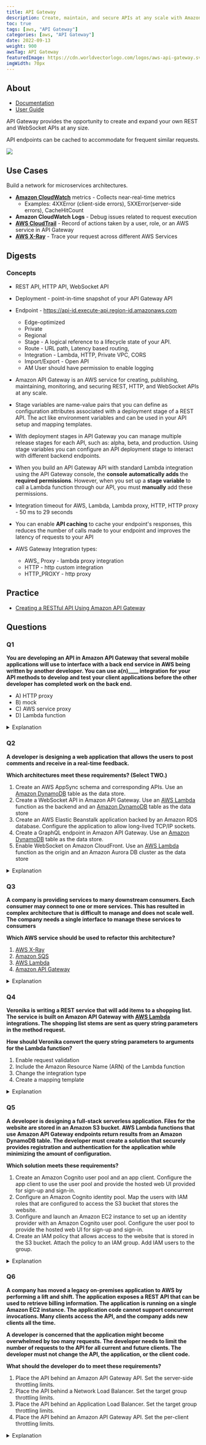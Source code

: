 ```yaml
---
title: API Gateway
description: Create, maintain, and secure APIs at any scale with Amazon API Gateway
toc: true
tags: [aws, "API Gateway"]
categories: [aws, "API Gateway"]
date: 2022-09-13
weight: 900
awsTag: API Gateway
featuredImage: https://cdn.worldvectorlogo.com/logos/aws-api-gateway.svg
imgWidth: 70px
---
```


## About

- [Documentation](https://aws.amazon.com/api-gateway/)
- [User Guide](https://docs.aws.amazon.com/api-gateway/?id=docs_gateway)

API Gateway provides the opportunity to create and expand your own REST and WebSocket APIs at any size.

API endpoints can be cached to accommodate for frequent similar requests.

![](https://d1.awsstatic.com/serverless/New-API-GW-Diagram.c9fc9835d2a9aa00ef90d0ddc4c6402a2536de0d.png)

## Use Cases

Build a network for micros­ervices archit­ectures.

- [**Amazon CloudWatch**](cloudwatch) metrics - Collects near-real-time metrics
  - Examples: 4XXError (client-side errors), 5XXError(server-side errors), CacheHitCount
- **Amazon CloudWatch Logs** - Debug issues related to request execution
- [**AWS CloudTrail**](https://docs.aws.amazon.com/awscloudtrail/latest/userguide/cloudtrail-user-guide.html) - Record of actions taken by a user, role, or an AWS service in API Gateway
- [**AWS X-Ray**](../xray) - Trace your request across different AWS Services

## Digests 

### Concepts

- REST API, HTTP API, WebSocket API
- Deployment - point-in-time snapshot of your API Gateway API
- Endpoint - https://api-id.execute-api.region-id.amazonaws.com
    - Edge-optimized
    - Private
    - Regional
    - Stage - A logical reference to a lifecycle state of your API.
    - Route - URL path, Latency based routing,
    - Integration - Lambda, HTTP, Private VPC, CORS
    - Import/Export - Open API
    - AM User should have permission to enable logging

- Amazon API Gateway is an AWS service for creating, publishing, maintaining, monitoring, and securing REST, HTTP, and WebSocket APIs at any scale.
- Stage variables are name-value pairs that you can define as configuration attributes associated with a deployment stage of a REST API. The act like environment variables and can be used in your API setup and mapping templates.
- With deployment stages in API Gateway you can manage multiple release stages for each API, such as: alpha, beta, and production. Using stage variables you can configure an API deployment stage to interact with different backend endpoints.
- When you build an API Gateway API with standard Lambda integration using the API Gateway console, the **console** **automatically adds** the **required permissions**. However, when you set up a **stage variable** to call a Lambda function through our API, you must **manually** add these permissions.
- Integration timeout for AWS, Lambda, Lambda proxy, HTTP, HTTP proxy - 50 ms to 29 seconds
- You can enable **API caching** to cache your endpoint's responses, this reduces the number of calls made to your endpoint and improves the latency of requests to your API
- AWS Gateway Integration types:
  - AWS_ Proxy - lambda proxy integration
  - HTTP - http custom integration
  - HTTP_PROXY - http proxy

## Practice

- [Creating a RESTful API Using Amazon API Gateway](https://cloudacademy.com/lab/creating-a-restful-api-using-amazon-api-gateway/)


## Questions

### Q1

**You are developing an API in Amazon API Gateway that several mobile applications will use to interface with a back end service in AWS being written by another developer. You can use a(n)____ integration for your API methods to develop and test your client applications before the other developer has completed work on the back end.**

- A) HTTP proxy
- B) mock
- C) AWS service proxy
- D) Lambda function


<details>
<summary>Explanation</summary>
<div>

[http://docs.aws.amazon.com/apigateway/latest/developerguide/how-to-method-settings-console.html](http://docs.aws.amazon.com/apigateway/latest/developerguide/how-to-method-settings-console.html)

Amazon API Gateway supports mock integrations for API methods.

<mark style="color:white">B</mark> 

</div>
</details>

### Q2

**A developer is designing a web application that allows the users to post comments and receive in a real-time feedback.**

**Which architectures meet these requirements? (Select TWO.)**

1. Create an AWS AppSync schema and corresponding APIs. Use an [Amazon DynamoDB](../dynamodb) table as the data store.
2. Create a WebSocket API in Amazon API Gateway. Use an [AWS Lambda](../lambda) function as the backend and an [Amazon DynamoDB](../dynamodb) table as the data store
3. Create an AWS Elastic Beanstalk application backed by an Amazon RDS database. Configure the application to allow long-lived TCP/IP sockets.
4. Create a GraphQL endpoint in Amazon API Gateway. Use an [Amazon DynamoDB](../dynamodb) table as the data store.
5. Enable WebSocket on Amazon CloudFront. Use an [AWS Lambda](../lambda) function as the origin and an Amazon Aurora DB cluster as the data store

<details>
<summary>Explanation</summary>
<div>

[AWS AppSync](https://aws.amazon.com/appsync/) simplifies application development by letting users create a flexible API to securely access, manipulate, and combine data from one or more data sources. AWS AppSync is a managed service that uses GraphQL to make it easy for applications to get the exact data they need. 

AWS AppSync allows users to build scalable applications, including those requiring [real-time updates](https://docs.aws.amazon.com/appsync/latest/devguide/real-time-data.html), on a range of data sources, including Amazon DynamoDB. In [Amazon API Gateway](../api-gateway), users can [create a WebSocket API](https://docs.aws.amazon.com/apigateway/latest/developerguide/apigateway-websocket-api.html) as a stateful frontend for an AWS service (such as [AWS Lambda](../lambda) or DynamoDB) or for an HTTP endpoint. 

The WebSocket API invokes the backend based on the content of the messages it receives from client applications. Unlike a REST API, which receives and responds to requests, a WebSocket API supports two-way communication between client applications and the backend.

<mark style="color:white">1, 2</mark> 

</div>
</details>

 ### Q3

**A company is providing services to many downstream consumers. Each consumer may connect to one or more services. This has resulted in complex architecture that is difficult to manage and does not scale well. The company needs a single interface to manage these services to consumers**

**Which AWS service should be used to refactor this architecture?**

1. [AWS X-Ray](../xray)
2. [Amazon SQS](../sqs)
3. [AWS Lambda](../lambda)
4. [Amazon API Gateway](../apigateway)
  
<details>
<summary>Explanation</summary>
<div>

<mark style="color:white">4</mark> 

</div>
</details>

### Q4

**Veronika is writing a REST service that will add items to a shopping list. The service is built on Amazon API Gateway with [AWS Lambda](../lambda) integrations. The shopping list stems are sent as query string parameters in the method request.**

**How should Veronika convert the query string parameters to arguments for the Lambda function?**

1. Enable request validation
2. Include the Amazon Resource Name (ARN) of the Lambda function
3. Change the integration type
4. Create a mapping template

<details>
<summary>Explanation</summary>
<div>

[API Gateway mapping template](https://docs.aws.amazon.com/apigateway/latest/developerguide/api-gateway-mapping-template-reference.html)

<mark style="color:white">4</mark> 

</div>
</details>


### Q5

**A developer is designing a full-stack serverless application. Files for the website are stored in an Amazon S3 bucket. AWS Lambda functions that use Amazon API Gateway endpoints return results from an Amazon DynamoDB table. The developer must create a solution that securely provides registration and authentication for the application while minimizing the amount of configuration.**

**Which solution meets these requirements?**

1. Create an Amazon Cognito user pool and an app client. Configure the app client to use the user pool and provide the hosted web UI provided for sign-up and sign-in.
2. Configure an Amazon Cognito identity pool. Map the users with IAM roles that are configured to access the S3 bucket that stores the website.
3. Configure and launch an Amazon EC2 instance to set up an identity provider with an Amazon Cognito user pool. Configure the user pool to provide the hosted web UI for sign-up and sign-in.
4. Create an IAM policy that allows access to the website that is stored in the S3 bucket. Attach the policy to an IAM group. Add IAM users to the group.

<details>
<summary>Explanation</summary>
<div>

<mark style="color:white">2</mark> 

</div>
</details>


### Q6

**A company has moved a legacy on-premises application to AWS by performing a lift and shift. The application exposes a REST API that can be used to retrieve billing information. The application is running on a single Amazon EC2 instance. The application code cannot support concurrent invocations. Many clients access the API, and the company adds new clients all the time.**

**A developer is concerned that the application might become overwhelmed by too many requests. The developer needs to limit the number of requests to the API for all current and future clients. The developer must not change the API, the application, or the client code.**

**What should the developer do to meet these requirements?**

1. Place the API behind an Amazon API Gateway API. Set the server-side throttling limits.
2. Place the API behind a Network Load Balancer. Set the target group throttling limits.
3. Place the API behind an Application Load Balancer. Set the target group throttling limits.
4. Place the API behind an Amazon API Gateway API. Set the per-client throttling limits.

<details>
<summary>Explanation</summary>
<div>

<mark style="color:white">4</mark> 

</div>
</details>
